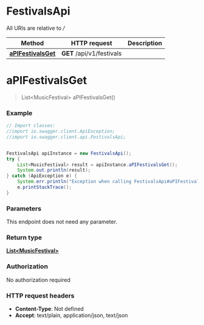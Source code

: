 # FestivalsApi

All URIs are relative to */*

Method | HTTP request | Description
------------- | ------------- | -------------
[**aPIFestivalsGet**](FestivalsApi.md#aPIFestivalsGet) | **GET** /api/v1/festivals | 

<a name="aPIFestivalsGet"></a>
# **aPIFestivalsGet**
> List&lt;MusicFestival&gt; aPIFestivalsGet()



### Example
```java
// Import classes:
//import io.swagger.client.ApiException;
//import io.swagger.client.api.FestivalsApi;


FestivalsApi apiInstance = new FestivalsApi();
try {
    List<MusicFestival> result = apiInstance.aPIFestivalsGet();
    System.out.println(result);
} catch (ApiException e) {
    System.err.println("Exception when calling FestivalsApi#aPIFestivalsGet");
    e.printStackTrace();
}
```

### Parameters
This endpoint does not need any parameter.

### Return type

[**List&lt;MusicFestival&gt;**](MusicFestival.md)

### Authorization

No authorization required

### HTTP request headers

 - **Content-Type**: Not defined
 - **Accept**: text/plain, application/json, text/json

